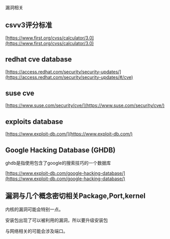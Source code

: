 
漏洞相关

## csvv3评分标准

[https://www.first.org/cvss/calculator/3.0](https://www.first.org/cvss/calculator/3.0)

## redhat cve database
[https://access.redhat.com/security/security-updates/](https://access.redhat.com/security/security-updates/#/cve)

## suse cve
[https://www.suse.com/security/cve/](https://www.suse.com/security/cve/)

## exploits database
[https://www.exploit-db.com/](https://www.exploit-db.com/)

## Google Hacking Database (GHDB)
ghdb是指使用包含了google的搜索技巧的一个数据库

[https://www.exploit-db.com/google-hacking-database/](https://www.exploit-db.com/google-hacking-database/)



## 漏洞与几个概念密切相关Package,Port,kernel
内核的漏洞可能会特别一点。

安装包出现了可以被利用的漏洞，所以要升级安装包

与网络相关的可能会涉及端口。

